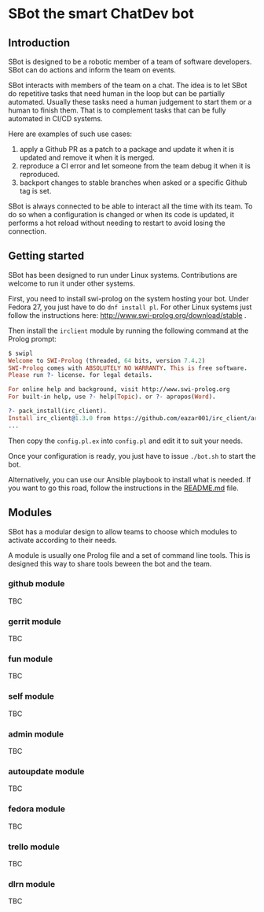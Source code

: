 # SBot the smart ChatDev bot

## Introduction

SBot is designed to be a robotic member of a team of software
developers. SBot can do actions and inform the team on events.

SBot interacts with members of the team on a chat. The idea is to let
SBot do repetitive tasks that need human in the loop but can be
partially automated. Usually these tasks need a human judgement to
start them or a human to finish them. That is to complement tasks that
can be fully automated in CI/CD systems.

Here are examples of such use cases:

1. apply a Github PR as a patch to a package and update it when it is
   updated and remove it when it is merged.
2. reproduce a CI error and let someone from the team debug it when it
   is reproduced.
3. backport changes to stable branches when asked or a specific Github
   tag is set.

SBot is always connected to be able to interact all the time with its
team. To do so when a configuration is changed or when its code is
updated, it performs a hot reload without needing to restart to avoid
losing the connection.

## Getting started

SBot has been designed to run under Linux systems. Contributions are
welcome to run it under other systems.

First, you need to install swi-prolog on the system hosting your
bot. Under Fedora 27, you just have to do `dnf install pl`. For other
Linux systems just follow the instructions here:
http://www.swi-prolog.org/download/stable .

Then install the `irclient` module by running the following command at
the Prolog prompt:

```prolog
$ swipl
Welcome to SWI-Prolog (threaded, 64 bits, version 7.4.2)
SWI-Prolog comes with ABSOLUTELY NO WARRANTY. This is free software.
Please run ?- license. for legal details.

For online help and background, visit http://www.swi-prolog.org
For built-in help, use ?- help(Topic). or ?- apropos(Word).

?- pack_install(irc_client).
Install irc_client@1.3.0 from https://github.com/eazar001/irc_client/archive/v1.3.0.zip Y/n? 
...
```

Then copy the `config.pl.ex` into `config.pl` and edit it to suit your
needs.

Once your configuration is ready, you just have to issue `./bot.sh` to
start the bot.

Alternatively, you can use our Ansible playbook to install what is
needed. If you want to go this road, follow the instructions in the
[README.md](install/REAME.md) file.

## Modules

SBot has a modular design to allow teams to choose which modules to
activate according to their needs.

A module is usually one Prolog file and a set of command line
tools. This is designed this way to share tools beween the bot and the
team.

### github module

TBC

### gerrit module

TBC

### fun module

TBC

### self module

TBC

### admin module

TBC

### autoupdate module

TBC

### fedora module

TBC

### trello module

TBC

### dlrn module

TBC
